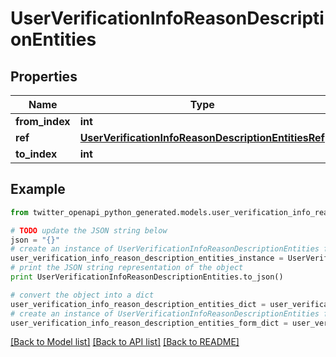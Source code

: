 # UserVerificationInfoReasonDescriptionEntities


## Properties

Name | Type | Description | Notes
------------ | ------------- | ------------- | -------------
**from_index** | **int** |  | 
**ref** | [**UserVerificationInfoReasonDescriptionEntitiesRef**](UserVerificationInfoReasonDescriptionEntitiesRef.md) |  | 
**to_index** | **int** |  | 

## Example

```python
from twitter_openapi_python_generated.models.user_verification_info_reason_description_entities import UserVerificationInfoReasonDescriptionEntities

# TODO update the JSON string below
json = "{}"
# create an instance of UserVerificationInfoReasonDescriptionEntities from a JSON string
user_verification_info_reason_description_entities_instance = UserVerificationInfoReasonDescriptionEntities.from_json(json)
# print the JSON string representation of the object
print UserVerificationInfoReasonDescriptionEntities.to_json()

# convert the object into a dict
user_verification_info_reason_description_entities_dict = user_verification_info_reason_description_entities_instance.to_dict()
# create an instance of UserVerificationInfoReasonDescriptionEntities from a dict
user_verification_info_reason_description_entities_form_dict = user_verification_info_reason_description_entities.from_dict(user_verification_info_reason_description_entities_dict)
```
[[Back to Model list]](../README.md#documentation-for-models) [[Back to API list]](../README.md#documentation-for-api-endpoints) [[Back to README]](../README.md)


